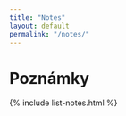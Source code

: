 ```yaml
---
title: "Notes"
layout: default
permalink: "/notes/"
---
```


# Poznámky
{% include list-notes.html %}

